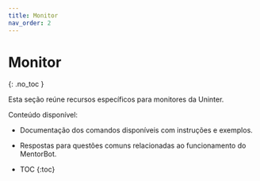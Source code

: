 ```yaml
---
title: Monitor
nav_order: 2
---
```


# Monitor
{: .no_toc }

Esta seção reúne recursos específicos para monitores da Uninter.

Conteúdo disponível:
- Documentação dos comandos disponíveis com instruções e exemplos.
- Respostas para questões comuns relacionadas ao funcionamento do MentorBot.

- TOC
{:toc}
